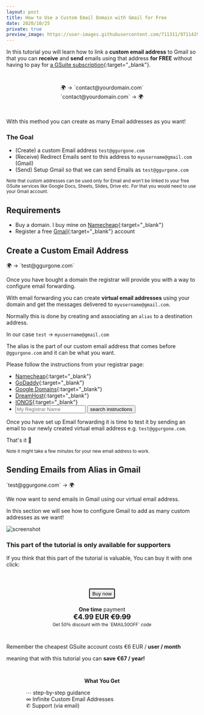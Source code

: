 ```yaml
---
layout: post
title: How to Use a Custom Email Domain with Gmail for Free
date: 2020/10/25
private: true
preview_image: https://user-images.githubusercontent.com/711311/97114296-edf23380-16ef-11eb-9f50-791e2e6a69af.png
---
```


In this tutorial you will learn how to link a **custom email address** to
Gmail so that you can **receive** and **send** emails using that address **for FREE** without having to pay for [a GSuite subscription](https://workspace.google.com/){:target="\_blank"}.

<span style="display: block; text-align: center; margin-top: 3em; user-select: none" aria-hidden="true">
🌍 → `contact@yourdomain.com`
</span>

<span style="display: block; text-align: center; margin-bottom: 3em; user-select: none" aria-hidden="true">
`contact@yourdomain.com` → 🌍
</span>

With this method you can create as many Email addresses as you want!

### The Goal

- (Create) a custom Email address `test@ggurgone.com`
- (Receive) Redirect Emails sent to this address to `myusername@gmail.com` (Gmail)
- (Send) Setup Gmail so that we can send Emails as `test@ggurgone.com`

<small>Note that custom addresses can be used only for Email and won't be linked to your free GSuite services like Google Docs, Sheets, Slides, Drive etc. For that you would need to use your Gmail account.</small>

## Requirements

- Buy a domain. I buy mine on [Namecheap](https://namecheap.com){:target="\_blank"}
- Register a free [Gmail](https://gmail.com){:target="\_blank"} account

## Create a Custom Email Address

<span style="display: block;" aria-hidden="true">
🌍 → `test@ggurgone.com`
</span>

Once you have bought a domain the registrar will provide you with a way to configure email forwarding.

With email forwarding you can create **virtual email addresses** using your domain and get the messages delivered to `myusername@gmail.com`.

Normally this is done by creating and associating an `alias` to a destination address.

In our case `test` → `myusername@gmail.com`

The alias is the part of our custom email address that comes before `@ggurgone.com` and it can be what you want.

Please follow the instructions from your registrar page:

- [Namecheap](https://www.namecheap.com/support/knowledgebase/article.aspx/308/2214/how-to-set-up-free-email-forwarding){:target="\_blank"}
- [GoDaddy](https://www.godaddy.com/help/set-up-my-forwarding-email-address-7598){:target="\_blank"}
- [Google Domains](https://domains.google/learning-center/how-to-use-email-forwarding/){:target="\_blank"}
- [DreamHost](https://help.dreamhost.com/hc/en-us/articles/215724207-How-do-I-add-a-forward-only-email-address-){:target="\_blank"}
- [IONOS](https://www.ionos.com/help/email/setting-up-mail-basic/creating-a-forwarding-email-address/){:target="\_blank"}
- <form action="https://www.google.com/search" method="get" target="_blank"><input name="q" placeholder="My Registrar Name" title="your registrar" autocomplete="off"><input type="hidden" name="q" value="email forwarding"> <button>search instructions</button></form>

Once you have set up Email forwarding it is time to test it by sending an email to our newly created virtual email address e.g. `test@ggurgone.com`.

That's it 🎉

<small>Note it might take a few minutes for your new email address to work.</small>

## Sending Emails from Alias in Gmail

<span style="display: block;" aria-hidden="true">
`test@ggurgone.com` → 🌍
</span>

We now want to send emails in Gmail using our virtual email address.

In this section we will see how to configure Gmail to add as many custom addresses as we want!

![screenshot](https://user-images.githubusercontent.com/711311/97078867-940a4480-15ef-11eb-9e60-f5efa5513cf2.png)

### This part of the tutorial is only available for supporters

If you think that this part of the tutorial is valuable, You can buy it with one click:

<span class="Note" style="display: block; width: 100%; max-width: 400px; margin: 3em auto; text-align: center;">
  <button id="checkout" style="border: 2px solid; display: inline-block; border-radius: 3px; padding: 0.25em 0.5em; cursor:pointer; margin: 1em 0 1.5em">Buy now</button><br>
  <span style="font-weight:bold;">One time</span> payment
  <span style="font-weight:bold; font-size: 1.3em; display: block;">€4.99 EUR <span style="text-decoration:line-through">€9.99</span></span>
  <small>Get 50％ discount with the `EMAIL50OFF` code</small><br>
</span>

Remember the cheapest GSuite account costs €6 EUR / **user / month**

meaning that with this tutorial you can **save €67 / year!**

<span class="Note" style="display: block; width: 100%; max-width: 400px; margin: 3em auto">
  <span style="text-align: center; display: block; font-weight:bold; margin-bottom:1em">What You Get</span>
  ⋯ step-by-step guidance<br>
  ∞ Infinite Custom Email Addresses<br>
  ✆ Support (via email)
</span>

<section id="checkoutSuccess" class="Note">
  <h2>Success! 🎉</h2>
  <p>Thank YOU for your support!</p>
  <p>We sent you an email with the full tutorial.</p>
</section>
<section id="checkoutError" class="Note">
  <h2>Something went wrong</h2>
  <p>The purchase process failed.</p>
  <p>Please refresh the page and try again.</p>
</section>

<a class="Backdrop" href="#" aria-lable="close modal"></a>

<style>
  #checkoutSuccess,
  #checkoutError,
  .Backdrop {
    display: none;
  }

  #checkoutSuccess h2,
  #checkoutError h2 { margin-top: 0 }
  #checkoutSuccess:target,
  #checkoutError:target,
  #checkoutSuccess:target ~ p .Backdrop,
  #checkoutError:target ~ p .Backdrop {
    display: block;
  }

  #checkoutSuccess:target,
  #checkoutError:target {
    position: fixed;
    z-index: 2;
    padding: 2em;
    background-color: var(--background-color);
    border: 2px solid;
    border-radius: 6px;
    left: 50%; top: 50%;
    transform: translate(-50%, -50%)
  }
  .Backdrop {
    position: fixed;
    top: 0; right: 0; bottom: 0; left: 0;
    width: 100vw;
    height: 100vh;
    z-index: 1;
    background-color: rgba(0,0,0,0.5);
    backdrop-filter: blur(6px);
    cursor: pointer;
  }
</style>

<script src="https://js.stripe.com/v3/"></script>
<script>
  document.querySelector('#checkout').addEventListener('click', function () {
    Stripe(atob('cGtfbGl2ZV81MUhnQnlHSkxPOTRMSkhYQm1DZ1FSaVdEa1FJM0lubmdvZ0ppaExOSGRHMmhRSk1URTdpODFnWjQ3bm40aE5aODFpZ2xhTUc0S3dUMUJod0p5MU01RDZBcTAwZHVjaHBNVTc'))
      .redirectToCheckout({
        lineItems: [
          {price: 'price_1HgCFzJLO94LJHXB1eDo269K', quantity: 1},
        ],
        mode: 'payment',
        successUrl: window.location.href + '#checkoutSuccess',
        cancelUrl: window.location.href  + '#checkoutError'
      })
      .then(function(result) {
        window.location.hash = 'checkoutError'
      }, function(result) {
        window.location.hash = 'checkoutError'
      });
  });

  window.addEventListener('unload', function () {
    window.location.hash = ''
  });
</script>
